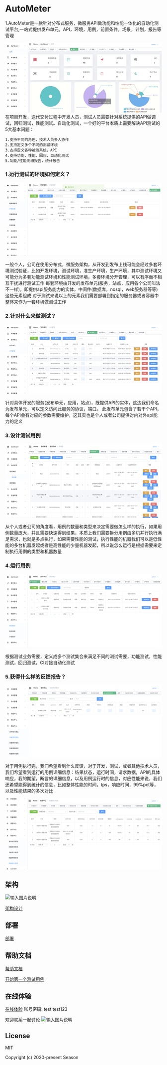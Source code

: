 # AutoMeter

1.AutoMeter是一款针对分布式服务，微服务API做功能和性能一体化的自动化测试平台,一站式提供发布单元，API，环境，用例，前置条件，场景，计划，报告等管理

![输入图片说明](img/dashboard.jpg)
在项目开发，迭代交付过程中开发人员，测试人员需要针对系统提供的API做调试，回归测试，性能测试。自动化测试，一个好的平台本质上需要解决API测试的5大基本问题：
  
    1.支持不同的角色，技术人员多人协作
    2.支持定义多个不同的测试环境
    3.支持定义各种被测系统，API
    4.支持功能，性能，回归，自动化测试
    5.功能/性能明细报告，统计报告

### 1.运行测试的环境如何定义？

![输入图片说明](img/enviroment.png)

一般个人，公司在使用分布式，微服务架构，从开发到发布上线可能会经过多套环境测试验证，比如开发环境，测试环境，准生产环境，生产环境，其中测试环境又可能分为多套功能测试环境和性能测试环境，多套环境分开管理，可以有序而不相互干扰进行测试工作
每套环境由开发的发布单元(服务，站点，应用各个公司叫法不一样)，即提供api服务能力的实体，中间件(数据库，nosql，web服务器等等)这些元素组成
对于测试来说以上的元素我们需要部署到指定的服务器或者容器中整体来作为一套环境做测试工作

### 2.针对什么来做测试？

![输入图片说明](img/deployunit.jpg)

针对具体开发的服务(发布单元，应用，站点)，既提供API的实体，这边我们命名为发布单元，可以定义访问此服务的协议，端口。
此发布单元包含了若干个API，每个API会有对应的参数需要维护，这其实也是个人或者公司提供对内对外api能力的定义

### 3.设计测试用例

![输入图片说明](img/case.png)

从个人或者公司的角度看，用例的数量和类型来决定需要做怎么样的执行，如果用例数量庞大，并且需要快速得到结果，本质上我们需要拆分用例由多机并行执行满足需求，也就是多点执行，如果需要性能的测试，执行性能的机器我们可以是低性能的多台机器发起或者是高性能的少量机器发起，所以说怎么运行是根据需要来定制执行用例的类型和机器数量

### 4.运行用例
![输入图片说明](img/collection.png)

根据测试业务需要，定义成多个测试集合来满足不同的测试需要，功能测试，性能测试，回归测试，CI对接自动化测试

### 5.获得什么样的反馈报告？

![输入图片说明](img/report.png)

对于用例执行完，我们希望看到什么反馈，对于开发，测试，或者其他技术人员，我们希望看到运行的用例详细信息：结果状态，运行时间，请求数据，API的具体响应，我的期望，断言的详细信息，以及用例运行时的信息，对应性能来说，我们还希望能得到统计的信息，比如整体性能的时间，tps，响应时间，99%pct等，以及性能结果的多次对比

![输入图片说明](img/performancereport.png)

## 架构

 ![输入图片说明](img/AutoMeter%E6%9E%B6%E6%9E%84%E5%9B%BE.jpg)

 [架构设计](https://www.toutiao.com/i6975322437458379271/)

## 部署
 [部署](https://gitee.com/season-fan/autometer-api/wikis/%E9%83%A8%E7%BD%B2/%E6%9C%8D%E5%8A%A1%E5%99%A8%E9%83%A8%E7%BD%B2?sort_id=4960162)

## 帮助文档
[帮助文档](https://gitee.com/season-fan/autometer-api/wikis/AutoMeter%E6%96%87%E6%A1%A3/%E4%BD%BF%E7%94%A8%E6%8C%87%E5%8D%97/%E5%8F%91%E5%B8%83%E5%8D%95%E5%85%83/%E5%8F%91%E5%B8%83%E5%8D%95%E5%85%83)

[开始第一个测试用例](https://gitee.com/season-fan/autometer-api/wikis/AutoMeter%E6%96%87%E6%A1%A3/%E4%BD%BF%E7%94%A8%E6%8C%87%E5%8D%97/%E5%8F%91%E5%B8%83%E5%8D%95%E5%85%83/%E5%8F%91%E5%B8%83%E5%8D%95%E5%85%83)

## 在线体验
[在线体验](http://81.69.0.136/#/login) 
账号密码: test  test123
  

 欢迎联系一起讨论
![输入图片说明](img/fanfanxiao.png)
## License
MIT

Copyright (c) 2020-present Season
    
